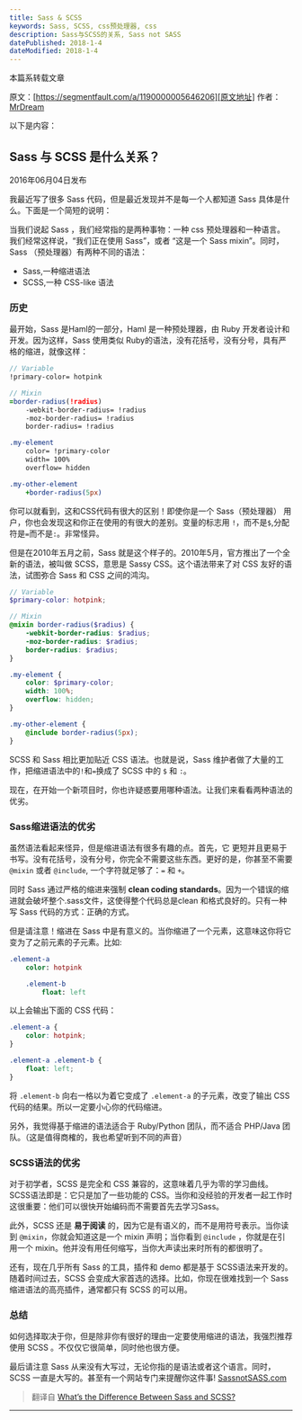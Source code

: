 ```yaml
---
title: Sass & SCSS
keywords: Sass, SCSS, css预处理器, css
description: Sass与SCSS的关系, Sass not SASS
datePublished: 2018-1-4
dateModified: 2018-1-4
---
```


本篇系转载文章

原文：[https://segmentfault.com/a/1190000005646206][原文地址]
作者：[MrDream][原文作者]

以下是内容：

## Sass 与 SCSS 是什么关系？
2016年06月04日发布

我最近写了很多 Sass 代码，但是最近发现并不是每一个人都知道 Sass 具体是什么。下面是一个简短的说明：

当我们说起 Sass ，我们经常指的是两种事物：一种 css 预处理器和一种语言。我们经常这样说，“我们正在使用 Sass”，或者 “这是一个 Sass mixin”。同时，Sass （预处理器）有两种不同的语法：

- Sass,一种缩进语法
- SCSS,一种 CSS-like 语法

### 历史

最开始，Sass 是Haml的一部分，Haml 是一种预处理器，由 Ruby 开发者设计和开发。因为这样，Sass 使用类似 Ruby的语法，没有花括号，没有分号，具有严格的缩进，就像这样：

```sass
// Variable
!primary-color= hotpink

// Mixin
=border-radius(!radius)
    -webkit-border-radius= !radius
    -moz-border-radius= !radius
    border-radius= !radius

.my-element
    color= !primary-color
    width= 100%
    overflow= hidden

.my-other-element
    +border-radius(5px)
```

你可以就看到，这和CSS代码有很大的区别！即使你是一个 Sass（预处理器） 用户，你也会发现这和你正在使用的有很大的差别。变量的标志用 `!`，而不是`$`,分配符是`=`而不是`:`。非常怪异。

但是在2010年五月之前，Sass 就是这个样子的。2010年5月，官方推出了一个全新的语法，被叫做 SCSS，意思是 Sassy CSS。这个语法带来了对 CSS 友好的语法，试图弥合 Sass 和 CSS 之间的鸿沟。

```scss
// Variable
$primary-color: hotpink;

// Mixin
@mixin border-radius($radius) {
    -webkit-border-radius: $radius;
    -moz-border-radius: $radius;
    border-radius: $radius;
}

.my-element {
    color: $primary-color;
    width: 100%;
    overflow: hidden;
}

.my-other-element {
    @include border-radius(5px);
}
```

SCSS 和 Sass 相比更加贴近 CSS 语法。也就是说，Sass 维护者做了大量的工作，把缩进语法中的`!`和`=`换成了 SCSS 中的 `$` 和 `:`。

现在，在开始一个新项目时，你也许疑惑要用哪种语法。让我们来看看两种语法的优劣。

### Sass缩进语法的优劣

虽然语法看起来怪异，但是缩进语法有很多有趣的点。首先，它 更短并且更易于书写。没有花括号，没有分号，你完全不需要这些东西。更好的是，你甚至不需要`@mixin` 或者 `@include`, 一个字符就足够了：`=` 和 `+`。

同时 Sass 通过严格的缩进来强制 **clean coding standards**。因为一个错误的缩进就会破坏整个.sass文件，这使得整个代码总是clean 和格式良好的。只有一种写 Sass 代码的方式：正确的方式。

但是请注意！缩进在 Sass 中是有意义的。当你缩进了一个元素，这意味这你将它变为了之前元素的子元素。比如:

```sass
.element-a
    color: hotpink

    .element-b
        float: left
```

以上会输出下面的 CSS 代码：

```css
.element-a {
    color: hotpink;
}

.element-a .element-b {
    float: left;
}
```

将 `.element-b` 向右一格以为着它变成了 `.element-a` 的子元素，改变了输出 CSS 代码的结果。所以一定要小心你的代码缩进。

另外，我觉得基于缩进的语法适合于 Ruby/Python 团队，而不适合 PHP/Java 团队。（这是值得商榷的，我也希望听到不同的声音）

### SCSS语法的优劣

对于初学者，SCSS 是完全和 CSS 兼容的，这意味着几乎为零的学习曲线。SCSS语法即是：它只是加了一些功能的 CSS。当你和没经验的开发者一起工作时这很重要：他们可以很快开始编码而不需要首先去学习Sass。

此外，SCSS 还是 **易于阅读** 的，因为它是有语义的，而不是用符号表示。当你读到 `@mixin`，你就会知道这是一个 mixin 声明；当你看到 `@include` ，你就是在引用一个 mixin。他并没有用任何缩写，当你大声读出来时所有的都很明了。

还有，现在几乎所有 Sass 的工具，插件和 demo 都是基于 SCSS语法来开发的。随着时间过去，SCSS 会变成大家首选的选择。比如，你现在很难找到一个 Sass 缩进语法的高亮插件，通常都只有 SCSS 的可以用。

### 总结
如何选择取决于你，但是除非你有很好的理由一定要使用缩进的语法，我强烈推荐使用 SCSS 。不仅仅它很简单，同时他也很方便。

最后请注意 Sass 从来没有大写过，无论你指的是语法或者这个语言。同时， SCSS 一直是大写的。甚至有一个网站专门来提醒你这件事! [SassnotSASS.com](http://SassnotSASS.com/)

> 翻译自 [What’s the Difference Between Sass and SCSS?][英文原地址]

-----
[原文地址]: https://segmentfault.com/a/1190000005646206
[原文作者]: https://segmentfault.com/u/mrdream
[英文原地址]: https://www.sitepoint.com/whats-difference-sass-scss/
